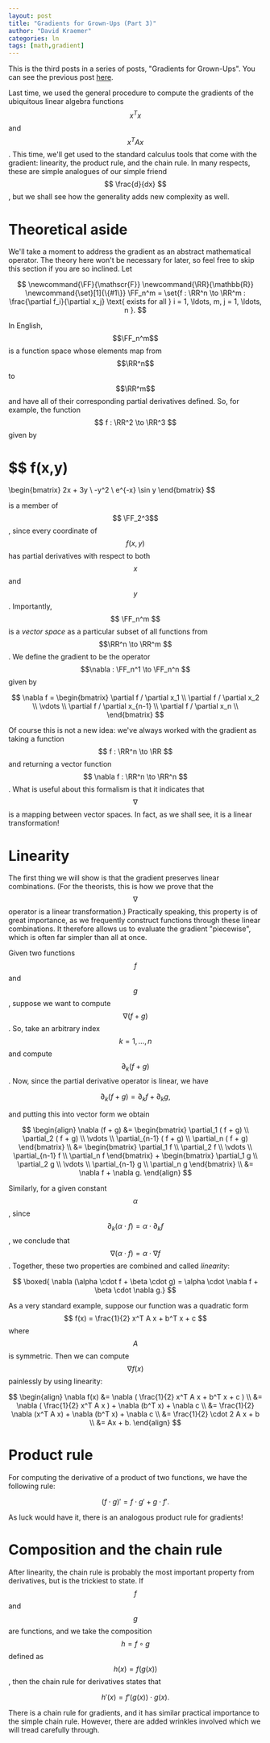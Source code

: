 ```yaml
---
layout: post
title: "Gradients for Grown-Ups (Part 3)"
author: "David Kraemer"
categories: ln 
tags: [math,gradient]
---
```


This is the third posts in a series of posts, "Gradients for Grown-Ups". You can
see the previous post [here](gradients-for-grownups-part-02).

Last time, we used the general procedure to compute the gradients of the
ubiquitous linear algebra functions $$ x^T x $$ and $$ x^T A x $$. This time,
we'll get used to the standard calculus tools that come with the gradient:
linearity, the product rule, and the chain rule. In many respects, these are
simple analogues of our simple friend $$ \frac{d}{dx} $$, but we shall see how
the generality adds new complexity as well.

# Theoretical aside

We'll take a moment to address the gradient as an abstract mathematical
operator. The theory here won't be necessary for later, so feel free to skip
this section if you are so inclined. Let 

$$ 
\newcommand{\FF}{\mathscr{F}}
\newcommand{\RR}{\mathbb{R}}
\newcommand{\set}[1]{\{#1\}}
\FF_n^m = \set{f : \RR^n \to \RR^m : \frac{\partial f_i}{\partial x_j} \text{
exists for all } i = 1, \ldots, m, j = 1, \ldots, n }.
$$

In English, $$\FF_n^m$$ is a function space whose elements map from $$\RR^n$$
to $$\RR^m$$ and have all of their corresponding partial derivatives defined.
So, for example, the function $$ f : \RR^2 \to \RR^3 $$ given by

$$
f(x,y)
=
\begin{bmatrix}
2x + 3y \\
-y^2 \\
e^{-x} \sin y
\end{bmatrix}
$$

is a member of $$ \FF_2^3$$, since every coordinate of $$ f(x,y) $$ has partial
derivatives with respect to both $$ x $$ and $$ y $$. Importantly, $$ \FF_n^m $$
is a *vector space* as a particular subset of all functions from $$\RR^n \to
\RR^m $$. We define the gradient to be the operator $$\nabla : \FF_n^1 \to \FF_n^n $$
given by

$$
\nabla f = 
\begin{bmatrix}
 \partial f / \partial x_1 \\
 \partial f / \partial x_2 \\ \vdots \\
 \partial f / \partial x_{n-1} \\
 \partial f / \partial x_n \\
\end{bmatrix}
$$

Of course this is not a new idea: we've always worked with the gradient as
taking a function $$ f : \RR^n \to \RR $$ and returning a vector function $$
\nabla f : \RR^n \to \RR^n $$. What is useful about this formalism is that it
indicates that $$ \nabla $$ is a mapping between vector spaces. In fact, as we
shall see, it is a linear transformation!

# Linearity

The first thing we will show is that the gradient preserves linear combinations.
(For the theorists, this is how we prove that the $$ \nabla $$ operator is a
linear transformation.) Practically speaking, this property is of great
importance, as we frequently construct functions through these linear
combinations. It therefore allows us to evaluate the gradient "piecewise", which
is often far simpler than all at once.

Given two functions $$ f $$ and $$ g $$, suppose we want to compute $$ \nabla
(f+g) $$. So, take an arbitrary index $$ k = 1, \ldots, n $$ and compute $$
\partial_k (f + g) $$. Now, since the partial derivative operator is linear, we
have 

$$
\partial_k (f + g) = \partial_k f + \partial_k g,
$$

and putting this into vector form we obtain

$$
\begin{align}
\nabla (f + g) &= 
\begin{bmatrix}
\partial_1 ( f + g) \\
\partial_2 ( f + g) \\
\vdots \\
\partial_{n-1} ( f + g) \\
\partial_n ( f + g)
\end{bmatrix} \\
&= 
\begin{bmatrix}
\partial_1 f \\
\partial_2 f \\
\vdots \\
\partial_{n-1} f \\
\partial_n f
\end{bmatrix} + 
\begin{bmatrix}
\partial_1 g \\
\partial_2 g \\
\vdots \\
\partial_{n-1} g \\
\partial_n g
\end{bmatrix} \\
&= \nabla f + \nabla g.
\end{align}
$$

Similarly, for a given constant $$ \alpha $$, since $$ \partial_k (\alpha \cdot
f) = \alpha \cdot \partial_k f $$, we conclude that $$ \nabla (\alpha  \cdot f)
= \alpha \cdot \nabla f $$. Together, these two properties are combined and
called *linearity*:

$$
\boxed{
\nabla (\alpha \cdot f + \beta \cdot g) = \alpha \cdot \nabla f + \beta \cdot
\nabla g.}
$$

As a very standard example, suppose our function was a quadratic form $$ f(x) =
\frac{1}{2} x^T A x + b^T x + c $$ where $$ A $$ is symmetric. Then we can
compute $$ \nabla f(x) $$ painlessly by using linearity:

$$
\begin{align}
\nabla f(x) &= \nabla ( \frac{1}{2} x^T A x + b^T x + c ) \\
&= \nabla ( \frac{1}{2} x^T A x ) + \nabla (b^T x) + \nabla c \\
&= \frac{1}{2} \nabla (x^T A x) + \nabla (b^T x) + \nabla c \\
&= \frac{1}{2} \cdot 2 A x + b \\
&= Ax + b.
\end{align}
$$

# Product rule

For computing the derivative of a product of two functions, we have the
following rule:

$$
(f \cdot g)' = f \cdot g' + g \cdot f'.
$$

As luck would have it, there is an analogous product rule for gradients!

# Composition and the chain rule

After linearity, the chain rule is probably the most important property from
derivatives, but is the trickiest to state. If $$ f $$ and $$ g $$ are
functions, and we take the composition $$ h = f \circ g$$ defined as $$ h(x) =
f(g(x)) $$, then the chain rule for derivatives states that

$$
h'(x) = f'(g(x)) \cdot g(x).
$$

There is a chain rule for gradients, and it has similar practical importance to
the simple chain rule. However, there are added wrinkles involved which we will
tread carefully through.
